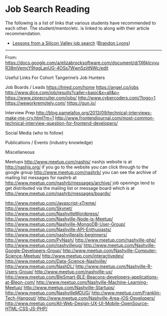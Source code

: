 # Job Search Reading

The following is a list of links that various students have recommended to each other.  The student/mentor/etc. is linked to along with their article recommendation.

  * [Lessons from a Silicon Valley job search](http://robertheaton.com/2014/03/07/lessons-from-a-silicon-valley-job-search/) ([Brandon Lyons](https://www.linkedin.com/in/brandonlyons))
 

-----

From: https://docs.google.com/a/elizabrocksoftware.com/document/d/1X6klcvvuR38mVemcY9tggLanUG-4OSs7Wwn5ziitNWc/edit



  Useful Links For Cohort Tangerine’s Job Hunters

  Job Boards / Leads
  https://hired.com/home
  https://angel.co/jobs
  http://www.dice.com/job/results?caller=basic&x=all&p=
  https://www.ziprecruiter.com/jobs/
  http://www.cybercoders.com/?logo=1
  https://weworkremotely.com/
  https://gun.io/


  Interview Prep
  http://blog.pamelafox.org/2013/09/technical-interviews-make-me-cry.html?m=1
  http://www.frontendjournal.com/most-common-technical-interview-question-for-frontend-developers/


  Social Media (who to follow)


  Publications / Events (industry knowledge)


  Miscellaneous


  Meetups
  http://www.meetup.com/nashjs/
  nashjs website is at http://nashjs.org/   if you go to the website you can click through to the google group
  http://www.meetup.com/nashrb/
  you can see the archive of mailing list messages for nashrb at http://www.meetup.com/nashrb/messages/archive/
  job openings tend to get distributed via the mailing list or message board which is at http://www.meetup.com/nashrb/messages/boards/

  http://www.meetup.com/Javascript-xTreme/
  http://www.meetup.com/Skynet/
  http://www.meetup.com/NashvilleWordpress/
  http://www.meetup.com/Nashville-Node-js-Meetup/
  http://www.meetup.com/Nashville-MongoDB-User-Group/
  http://www.meetup.com/Nashville-API-Enthusiasts/
  http://www.meetup.com/nashvillerails-beginners/
  http://www.meetup.com/PyNash/
  http://www.meetup.com/nashville-php/
  http://www.meetup.com/nashvillejug/
  http://www.meetup.com/Nashville-Google-Developers-Group/
  http://www.meetup.com/Nashville-Computer-Science-Meetup/
  http://www.meetup.com/interactivedev/
  http://www.meetup.com/Data-Science-Nashville/
  http://www.meetup.com/NashDL/
  http://www.meetup.com/Nashville-R-Users-Group/
  http://www.meetup.com/nashville-ux/
  http://www.meetup.com/BleSmart-BLE-Beacons-developers-applications-at-Bleon-com/
  http://www.meetup.com/Nashville-Machine-Learning-Meetup/
  http://www.meetup.com/Nashville-Startups/
  http://www.meetup.com/NashvilleMDUG/
  http://www.meetup.com/Franklin-Tech-Hangout/
  http://www.meetup.com/Nashville-Area-iOS-Developers/
  http://www.meetup.com/All-Web-Design-UX-UI-Mobile-OpenSource-HTML-CSS-JS-PHP/
